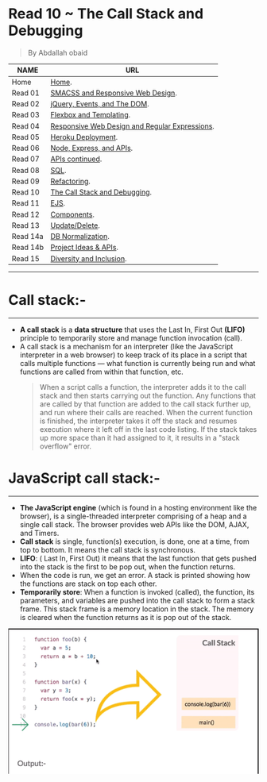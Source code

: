 # Read 10 ~ The Call Stack and Debugging
> By Abdallah obaid

**NAME**     | **URL**
------------ | -------------
Home         | [Home](https://abdallah-obaid.github.io/reading-notes-301/).
 Read 01     | [SMACSS and Responsive Web Design](https://abdallah-obaid.github.io/reading-notes-301/class-01).
 Read 02     | [jQuery, Events, and The DOM](https://abdallah-obaid.github.io/reading-notes-301/class-02).
 Read 03     | [Flexbox and Templating](https://abdallah-obaid.github.io/reading-notes-301/class-03).
 Read 04     | [Responsive Web Design and Regular Expressions](https://abdallah-obaid.github.io/reading-notes-301/class-04).
 Read 05     | [Heroku Deployment](https://abdallah-obaid.github.io/reading-notes-301/class-05).
 Read 06     | [Node, Express, and APIs](https://abdallah-obaid.github.io/reading-notes-301/class-06).
 Read 07     | [APIs continued](https://abdallah-obaid.github.io/reading-notes-301/class-07).
 Read 08     | [SQL](https://abdallah-obaid.github.io/reading-notes-301/class-08).
 Read 09     | [Refactoring](https://abdallah-obaid.github.io/reading-notes-301/class-09).
 Read 10     | [The Call Stack and Debugging](https://abdallah-obaid.github.io/reading-notes-301/class-10).
 Read 11     | [EJS](https://abdallah-obaid.github.io/reading-notes-301/class-11).
 Read 12     | [Components](https://abdallah-obaid.github.io/reading-notes-301/class-12).
 Read 13     | [Update/Delete](https://abdallah-obaid.github.io/reading-notes-301/class-13).
 Read 14a    | [DB Normalization](https://abdallah-obaid.github.io/reading-notes-301/class-14a).
 Read 14b    | [Project Ideas & APIs](https://abdallah-obaid.github.io/reading-notes-301/class-14b).
 Read 15     | [Diversity and Inclusion](https://abdallah-obaid.github.io/reading-notes-301/class-15).

 
----------------------------------
# Call stack:-
----------------------------------
 * **A call stack** is a **data structure** that uses the Last In, First Out **(LIFO)** principle to temporarily store and manage function invocation (call).
 * A call stack is a mechanism for an interpreter (like the JavaScript interpreter in a web browser) to keep track of its place in a script that calls multiple functions — what function is currently being run and what functions are called from within that function, etc.
   > When a script calls a function, the interpreter adds it to the call stack and then starts carrying out the function.
   > Any functions that are called by that function are added to the call stack further up, and run where their calls are reached.
   > When the current function is finished, the interpreter takes it off the stack and resumes execution where it left off in the last code listing.
   > If the stack takes up more space than it had assigned to it, it results in a "stack overflow" error.
 
 # JavaScript call stack:-
 ----------------------------------
 * **The JavaScript engine** (which is found in a hosting environment like the browser), is a single-threaded interpreter comprising of a heap and a single call stack. The browser provides web APIs like the DOM, AJAX, and Timers.
 * **Call stack** is single, function(s) execution, is done, one at a time, from top to bottom. It means the call stack is synchronous.
 * **LIFO**: ( Last In, First Out) it means that the last function that gets pushed into the stack is the first to be pop out, when the function returns.
 * When the code is run, we get an error. A stack is printed showing how the functions are stack on top each other.
 * **Temporarily store**: When a function is invoked (called), the function, its parameters, and variables are pushed into the call stack to form a stack frame. This stack frame is a memory location in the stack. The memory is cleared when the function returns as it is pop out of the stack.


 ![Call stack](./Img/Callstack.gif)